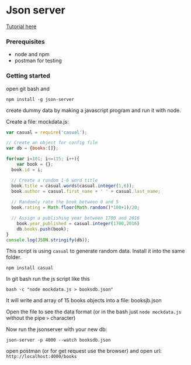 # Json server

[Tutorial here](https://www.codementor.io/ayushgupta/how-to-use-json-server-to-create-mock-apis-0-lci958ear)

### Prerequisites

- node and npm
- postman for testing 

### Getting started

open git bash and

```assembly
npm install -g json-server
```

create dummy data by making a javascript program and run it with node.   

Create a file: mockdata.js:

```javascript
var casual = require('casual');

// Create an object for config file
var db = {books:[]};

for(var i=101; i<=115; i++){
    var book = {};
  book.id = i;

  // Create a random 1-6 word title
  book.title = casual.words(casual.integer(1,6));
  book.author = casual.first_name + ' ' + casual.last_name;
  
  // Randomly rate the book between 0 and 5
  book.rating = Math.floor(Math.random()*100+1)/20;

  // Assign a publishing year between 1700 and 2016
    book.year_published = casual.integer(1700,2016)
    db.books.push(book);
}
console.log(JSON.stringify(db));
```

This script is using `casual` to generate random data. Install it into the same folder.

```
npm install casual
```

In git bash run the js script like this

```assembly
bash -c "node mockdata.js > booksdb.json"
```

It will write and array of 15 books objects into a file: booksjb.json

Open the file to see the data format (or in the bash just `node mockdata.js` without the pipe `>` character)

Now run the jsonserver with your new db:

```assembly
json-server -p 4000 --watch booksdb.json
```

open postman (or for get request use the browser) and open url: `http://localhost:4000/books`



